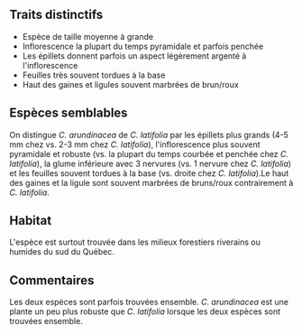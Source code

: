 
<!--

1-3-5-13-https://www.inaturalist.org/observations/195220528
1-4-https://www.inaturalist.org/observations/195220524
5-https://www.inaturalist.org/observations/195226187
4-https://www.inaturalist.org/observations/195708914

-->

## Traits distinctifs

- Espèce de taille moyenne à grande
- Inflorescence la plupart du temps pyramidale et parfois penchée
- Les épillets donnent parfois un aspect légèrement argenté à l'inflorescence
- Feuilles très souvent tordues à la base
- Haut des gaines et ligules souvent marbrées de brun/roux

## Espèces semblables

On distingue _C. arundinacea_ de _C. latifolia_ par les épillets plus grands (4-5 mm chez vs. 2-3 mm chez _C. latifolia_), l'inflorescence plus souvent pyramidale et robuste (vs. la plupart du temps courbée et penchée chez _C. latifolia_), la glume inférieure avec 3 nervures (vs. 1 nervure chez _C. latifolia_) et les feuilles souvent tordues à la base (vs. droite chez _C. latifolia_).Le haut des gaines et la ligule sont souvent marbrées de bruns/roux contrairement à _C. latifolia_.

## Habitat

L'espèce est surtout trouvée dans les milieux forestiers riverains ou humides du sud du Québec.

## Commentaires

Les deux espèces sont parfois trouvées ensemble. _C. arundinacea_ est une plante un peu plus robuste que _C. latifolia_ lorsque les deux espèces sont trouvées ensemble.  

